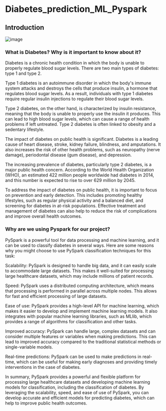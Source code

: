 # Diabetes_prediction_ML_Pyspark

## Introduction

![image](https://user-images.githubusercontent.com/47351536/217939130-f04a9b65-9d65-4d8d-b33b-545df7375c1e.png)

### What is Diabetes? Why is it important to know about it?

Diabetes is a chronic health condition in which the body is unable to properly regulate blood sugar levels. There are two main types of diabetes: type 1 and type 2.

Type 1 diabetes is an autoimmune disorder in which the body's immune system attacks and destroys the cells that produce insulin, a hormone that regulates blood sugar levels. As a result, individuals with type 1 diabetes require regular insulin injections to regulate their blood sugar levels.

Type 2 diabetes, on the other hand, is characterized by insulin resistance, meaning that the body is unable to properly use the insulin it produces. This can lead to high blood sugar levels, which can cause a range of health problems if left untreated. Type 2 diabetes is often linked to obesity and a sedentary lifestyle.

The impact of diabetes on public health is significant. Diabetes is a leading cause of heart disease, stroke, kidney failure, blindness, and amputations. It also increases the risk of other health problems, such as neuropathy (nerve damage), periodontal disease (gum disease), and depression.

The increasing prevalence of diabetes, particularly type 2 diabetes, is a major public health concern. According to the World Health Organization (WHO), an estimated 422 million people worldwide had diabetes in 2014, and this number is expected to rise to over 629 million by 2045.

To address the impact of diabetes on public health, it is important to focus on prevention and early detection. This includes promoting healthy lifestyles, such as regular physical activity and a balanced diet, and screening for diabetes in at-risk populations. Effective treatment and management of diabetes can also help to reduce the risk of complications and improve overall health outcomes.

### Why are we using Pyspark for our project?

PySpark is a powerful tool for data processing and machine learning, and it can be used to classify diabetes in several ways. Here are some reasons why you might choose to use PySpark classification techniques for this task:

Scalability: PySpark is designed to handle big data, and it can easily scale to accommodate large datasets. This makes it well-suited for processing large healthcare datasets, which may include millions of patient records.

Speed: PySpark uses a distributed computing architecture, which means that processing is performed in parallel across multiple nodes. This allows for fast and efficient processing of large datasets.

Ease of use: PySpark provides a high-level API for machine learning, which makes it easier to develop and implement machine learning models. It also integrates with popular machine learning libraries, such as MLlib, which provides a range of algorithms for classification and other tasks.

Improved accuracy: PySpark can handle large, complex datasets and can consider multiple features or variables when making predictions. This can lead to improved accuracy compared to the traditional statistical methods or single-variable models.

Real-time predictions: PySpark can be used to make predictions in real-time, which can be useful for making early diagnoses and providing timely interventions in the case of diabetes.

In summary, PySpark provides a powerful and flexible platform for processing large healthcare datasets and developing machine learning models for classification, including the classification of diabetes. By leveraging the scalability, speed, and ease of use of PySpark, you can develop accurate and efficient models for predicting diabetes, which can help to improve public health outcomes.

